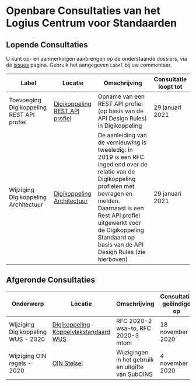 # Openbare Consultaties van het Logius Centrum voor Standaarden

## Lopende Consultaties

U kunt op- en aanmerkingen aanbrengen op de onderstaande dossiers, via de [issues](https://github.com/Logius-standaarden/Openbare-Consultaties/issues) pagina. Gebruik het aangegeven `Label` bij uw commentaar.

|Label|Locatie|Omschrijving|Consultatie loopt tot|
|---|---|---|---|
|Toevoeging Digikoppeling REST API profiel|[Digikoppeling REST API profiel](https://github.com/centrumvoorstandaarden/DigikoppelingRestfulApiProfiel)| Opname van een REST API profiel (op basis van de API Design Rules) in Digikoppeling |29 januari 2021|
|Wijziging Digikoppeling Architectuur|[Digikoppeling Architectuur](https://github.com/centrumvoorstandaarden/Architectuur2.0-metRestfulAPI)| De aanleiding van de vernieuwing is tweeledig: in 2019 is een RFC ingediend over de relatie van de Digikoppeling profielen met bevragen en melden. Daarnaast is een Rest API profiel uitgewerkt voor de Digikoppeling Standaard op basis van de API Design Rules (zie hierboven)|29 januari 2021|

<!-- Op dit moment lopen er geen openbare consultaties -->

## Afgeronde Consultaties

|Onderwerp|Locatie|Omschrijving|Consultatie geëindigd op|
|---|---|---|---|
|Wijziging Digikoppeling WUS - 2020|[Digikoppeling Koppelvlakstandaard WUS](https://github.com/Logius-standaarden/Openbare-Consultaties/tree/master/20201007_Digikoppeling_WUS-gereed)|RFC 2020-2 wsa-to, RFC 2020-3 mtom| 18 november 2020|
|Wijziging OIN regels - 2020| [OIN Stelsel](https://github.com/Logius-standaarden/Openbare-Consultaties/tree/master/OIN%20Stelsel-consultatie-gereed) |Wijzigingen in het gebruik en uitgifte van SubOINS| 4 november 2020|
